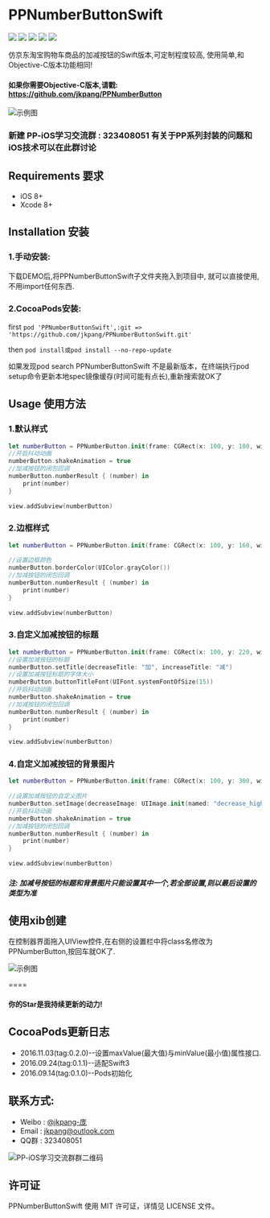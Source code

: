 # PPNumberButtonSwift

![](https://img.shields.io/badge/platform-iOS-red.svg) ![](https://img.shields.io/badge/language-Swift-orange.svg) ![](https://img.shields.io/badge/pod-v0.2.0-blue.svg) ![](https://img.shields.io/badge/license-MIT%20License-brightgreen.svg)  [![](https://img.shields.io/badge/weibo-jkpang--%E5%BA%9E-red.svg)](http://weibo.com/5743737098/profile?rightmod=1&wvr=6&mod=personinfo&is_all=1)

仿京东淘宝购物车商品的加减按钮的Swift版本,可定制程度较高, 使用简单,和Objective-C版本功能相同!

#### 如果你需要Objective-C版本,请戳: https://github.com/jkpang/PPNumberButton

![示例图](https://github.com/jkpang/PPNumberButton/blob/master/PPNumberButton.gif)

### 新建 PP-iOS学习交流群 : 323408051 有关于PP系列封装的问题和iOS技术可以在此群讨论

## Requirements 要求
* iOS 8+
* Xcode 8+

## Installation 安装
### 1.手动安装:
下载DEMO后,将PPNumberButtonSwift子文件夹拖入到项目中, 就可以直接使用,不用import任何东西.
### 2.CocoaPods安装:
first
`pod 'PPNumberButtonSwift',:git => 'https://github.com/jkpang/PPNumberButtonSwift.git' `

then
`pod install或pod install --no-repo-update`

如果发现pod search PPNumberButtonSwift 不是最新版本，在终端执行pod setup命令更新本地spec镜像缓存(时间可能有点长),重新搜索就OK了
## Usage 使用方法

### 1.默认样式

```swift
let numberButton = PPNumberButton.init(frame: CGRect(x: 100, y: 100, width: 110, height: 30))
//开启抖动动画
numberButton.shakeAnimation = true
//加减按钮的闭包回调
numberButton.numberResult { (number) in
    print(number)
}
        
view.addSubview(numberButton)
```
### 2.边框样式

```swift
let numberButton = PPNumberButton.init(frame: CGRect(x: 100, y: 160, width: 200, height: 30))
        
//设置边框颜色
numberButton.borderColor(UIColor.grayColor())
//加减按钮的闭包回调
numberButton.numberResult { (number) in
    print(number)
}
        
view.addSubview(numberButton)
```
### 3.自定义加减按钮的标题

```swift
let numberButton = PPNumberButton.init(frame: CGRect(x: 100, y: 220, width: 150, height: 44))
//设置加减按钮的标题
numberButton.setTitle(decreaseTitle: "加", increaseTitle: "减")
//设置加减按钮标题的字体大小
numberButton.buttonTitleFont(UIFont.systemFontOfSize(15))
//开启抖动动画
numberButton.shakeAnimation = true
//加减按钮的闭包回调
numberButton.numberResult { (number) in
    print(number)
}
        
view.addSubview(numberButton)

```
### 4.自定义加减按钮的背景图片

```swift
let numberButton = PPNumberButton.init(frame: CGRect(x: 100, y: 300, width: 100, height: 30))
        
//设置加减按钮的自定义图片
numberButton.setImage(decreaseImage: UIImage.init(named: "decrease_highlight")!, increaseImage: UIImage.init(named: "timeline_relationship_icon_addattention-1")!)
//开启抖动动画
numberButton.shakeAnimation = true
//加减按钮的闭包回调
numberButton.numberResult { (number) in
    print(number)
}
        
view.addSubview(numberButton)


```
##### 注: 加减号按钮的标题和背景图片只能设置其中一个,若全部设置,则以最后设置的类型为准

## 使用xib创建
在控制器界面拖入UIView控件,在右侧的设置栏中将class名修改为PPNumberButton,按回车就OK了.

![示例图](https://github.com/jkpang/PPNumberButton/blob/master/photo.png)

====

#### 你的Star是我持续更新的动力!

## CocoaPods更新日志

* 2016.11.03(tag:0.2.0)--设置maxValue(最大值)与minValue(最小值)属性接口.
* 2016.09.24(tag:0.1.1)--适配Swift3
* 2016.09.14(tag:0.1.0)--Pods初始化

## 联系方式:
* Weibo : [@jkpang-庞]((http://weibo.com/5743737098/profile?rightmod=1&wvr=6&mod=personinfo&is_all=1))
* Email : jkpang@outlook.com
* QQ群 : 323408051

![PP-iOS学习交流群群二维码](https://github.com/jkpang/PPCounter/blob/master/PP-iOS%E5%AD%A6%E4%B9%A0%E4%BA%A4%E6%B5%81%E7%BE%A4%E7%BE%A4%E4%BA%8C%E7%BB%B4%E7%A0%81.png)

## 许可证
PPNumberButtonSwift 使用 MIT 许可证，详情见 LICENSE 文件。


